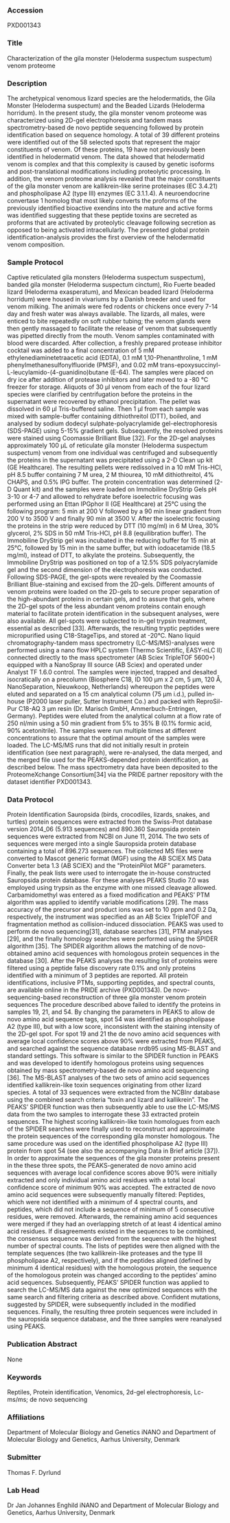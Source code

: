 ### Accession
PXD001343

### Title
Characterization of the gila monster (Heloderma suspectum suspectum) venom proteome

### Description
The archetypical venomous lizard species are the helodermatids, the Gila Monster (Heloderma suspectum) and the Beaded Lizards (Heloderma horridum). In the present study, the gila monster venom proteome was characterized using 2D-gel electrophoresis and tandem mass spectrometry-based de novo peptide sequencing followed by protein identification based on sequence homology. A total of 39 different proteins were identified out of the 58 selected spots that represent the major constituents of venom. Of these proteins, 19 have not previously been identified in helodermatid venom. The data showed that helodermatid venom is complex and that this complexity is caused by genetic isoforms and post-translational modifications including proteolytic processing. In addition, the venom proteome analysis revealed that the major constituents of the gila monster venom are kallikrein-like serine proteinases (EC 3.4.21) and phospholipase A2 (type III) enzymes (EC 3.1.1.4). A neuroendocrine convertase 1 homolog that most likely converts the proforms of the previously identified bioactive exendins into the mature and active forms was identified suggesting that these peptide toxins are secreted as proforms that are activated by proteolytic cleavage following secretion as opposed to being activated intracellularly. The presented global protein identification-analysis provides the first overview of the helodermatid venom composition.

### Sample Protocol
Captive reticulated gila monsters (Heloderma suspectum suspectum), banded gila monster (Heloderma suspectum cinctum), Rio Fuerte beaded lizard (Heloderma exasperatum), and Mexican beaded lizard (Heloderma horridum) were housed in vivariums by a Danish breeder and used for venom milking. The animals were fed rodents or chickens once every 7-14 day and fresh water was always available. The lizards, all males, were enticed to bite repeatedly on soft rubber tubing; the venom glands were then gently massaged to facilitate the release of venom that subsequently was pipetted directly from the mouth. Venom samples contaminated with blood were discarded. After collection, a freshly prepared protease inhibitor cocktail was added to a final concentration of 5 mM ethylenediaminetetraacetic acid (EDTA), 0.1 mM 1,10-Phenanthroline, 1 mM phenylmethanesulfonylfluoride (PMSF), and 0.02 mM trans-epoxysuccinyl-L-leucylamido-(4-guanidino)butane (E-64). The samples were placed on dry ice after addition of protease inhibitors and later moved to a -80 °C freezer for storage.   Aliquots of 30 μl venom from each of the four lizard species were clarified by centrifugation before the proteins in the supernatant were recovered by ethanol precipitation. The pellet was dissolved in 60 μl Tris-buffered saline. Then 1 μl from each sample was mixed with sample-buffer containing dithiothreitol (DTT), boiled, and analysed by sodium dodecyl sulphate-polyacrylamide gel-electrophoresis (SDS-PAGE) using 5-15% gradient gels. Subsequently, the resolved proteins were stained using Coomassie Brilliant Blue [32]. For the 2D-gel analyses approximately 100 μL of reticulate gila monster (Heloderma suspectum suspectum) venom from one individual was centrifuged and subsequently the proteins in the supernatant was precipitated using a 2-D Clean up kit (GE Healthcare). The resulting pellets were redissolved in a 10 mM Tris-HCl, pH 8.5 buffer containing 7 M urea, 2 M thiourea, 10 mM dithiothreitol, 4% CHAPS, and 0.5% IPG buffer. The protein concentration was determined (2-D Quant kit) and the samples were loaded on Immobiline DryStrip Gels pH 3-10 or 4-7 and allowed to rehydrate before isoelectric focusing was performed using an Ettan IPGphor II (GE Healthcare) at 25°C using the following program: 5 min at 200 V followed by a 90 min linear gradient from 200 V to 3500 V and finally 90 min at 3500 V. After the isoelectric focusing the proteins in the strip were reduced by DTT (10 mg/ml) in 6 M Urea, 30% glycerol, 2% SDS in 50 mM Tris-HCl, pH 8.8 (equilibration buffer). The Immobiline DryStrip gel was incubated in the reducing buffer for 15 min at 25°C, followed by 15 min in the same buffer, but with iodoacetamide (18.5 mg/ml), instead of DTT, to alkylate the proteins. Subsequently, the Immobiline DryStrip was positioned on top of a 12.5% SDS polyacrylamide gel and the second dimension of the electrophoresis was conducted. Following SDS-PAGE, the gel-spots were revealed by the Coomassie Brilliant Blue-staining and excised from the 2D-gels. Different amounts of venom proteins were loaded on the 2D-gels to secure proper separation of the high-abundant proteins in certain gels, and to assure that gels, where the 2D-gel spots of the less abundant venom proteins contain enough material to facilitate protein identification in the subsequent analyses, were also available. All gel-spots were subjected to in-gel trypsin treatment, essential as described [33]. Afterwards, the resulting tryptic peptides were micropurified using C18-StageTips, and stored at -20°C.   Nano liquid chromatography-tandem mass spectrometry (LC-MS/MS)-analyses were performed using a nano flow HPLC system (Thermo Scientific, EASY-nLC II) connected directly to the mass spectrometer (AB Sciex TripleTOF 5600+) equipped with a NanoSpray III source (AB Sciex) and operated under Analyst TF 1.6.0 control. The samples were injected, trapped and desalted isocratically on a precolumn (Biosphere C18, ID 100 µm x 2 cm, 5 µm, 120 Å, NanoSeparation, Nieuwkoop, Netherlands) whereupon the peptides were eluted and separated on a 15 cm analytical column (75 μm i.d.), pulled in-house (P2000 laser puller, Sutter Instrument Co.) and packed with ReproSil-Pur C18-AQ 3 μm resin (Dr. Marisch GmbH, Ammerbuch-Entringen, Germany). Peptides were eluted from the analytical column at a flow rate of 250 nl/min using a 50 min gradient from 5% to 35% B (0.1% formic acid, 90% acetonitrile). The samples were run multiple times at different concentrations to assure that the optimal amount of the samples were loaded.  The LC-MS/MS runs that did not initially result in protein identification (see next paragraph), were re-analysed, the data merged, and the merged file used for the PEAKS-depended protein identification, as described below. The mass spectrometry data have been deposited to the ProteomeXchange Consortium[34] via the PRIDE partner repository with the dataset identifier PXD001343.

### Data Protocol
Protein Identification Sauropsida (birds, crocodiles, lizards, snakes, and turtles) protein sequences were extracted from the Swiss-Prot database version 2014_06 (5.913 sequences) and 890.360 Sauropsida protein sequences were extracted from NCBI on June 11, 2014. The two sets of sequences were merged into a single Sauropsida protein database containing a total of 896.273 sequences. The collected MS files were converted to Mascot generic format (MGF) using the AB SCIEX MS Data Converter beta 1.3 (AB SCIEX) and the "ProteinPilot MGF" parameters. Finally, the peak lists were used to interrogate the in-house constructed Sauropsida protein database. For these analyses PEAKS Studio 7.0 was employed using trypsin as the enzyme with one missed cleavage allowed. Carbamidomethyl was entered as a fixed modification and PEAKS’ PTM algorithm was applied to identify variable modifications [29]. The mass accuracy of the precursor and product ions was set to 10 ppm and 0.2 Da, respectively, the instrument was specified as an AB Sciex TripleTOF and fragmentation method as collision-induced dissociation. PEAKS was used to perform de novo sequencing[31], database searches [31], PTM analyses [29], and the finally homology searches were performed using the SPIDER algorithm [35]. The SPIDER algorithm allows the matching of de novo-obtained amino acid sequences with homologous protein sequences in the database [30]. After the PEAKS analyses the resulting list of proteins were filtered using a peptide false discovery rate 0.1% and only proteins identified with a minimum of 3 peptides are reported. All protein identifications, inclusive PTMs, supporting peptides, and spectral counts, are available online in the PRIDE archive (PXD001343).   De novo-sequencing-based reconstruction of three gila monster venom protein sequences The procedure described above failed to identify the proteins in samples 19, 21, and 54. By changing the parameters in PEAKS to allow de novo amino acid sequence tags, spot 54 was identified as phospholipase A2 (type III), but with a low score, inconsistent with the staining intensity of the 2D-gel spot. For spot 19 and 21 the de novo amino acid sequences with average local confidence scores above 90% were extracted from PEAKS, and searched against the sequence database nrdb95 using MS-BLAST and standard settings. This software is similar to the SPIDER function in PEAKS and was developed to identify homologous proteins using sequences obtained by mass spectrometry-based de novo amino acid sequencing [36]. The MS-BLAST analyses of the two sets of amino acid sequences identified kallikrein-like toxin sequences originating from other lizard species. A total of 33 sequences were extracted from the NCBInr database using the combined search criteria “toxin and lizard and kallikrein”. The PEAKS’ SPIDER function was then subsequently able to use the LC-MS/MS data from the two samples to interrogate these 33 extracted protein sequences. The highest scoring kallikrein-like toxin homologues from each of the SPIDER searches were finally used to reconstruct and approximate the protein sequences of the corresponding gila monster homologous. The same procedure was used on the identified phospholipase A2 (type III) protein from spot 54 (see also the accompanying Data in Brief article [37]). In order to approximate the sequences of the gila monster proteins present in the these three spots, the PEAKS-generated de novo amino acid sequences with average local confidence scores above 90% were initially extracted and only individual amino acid residues with a total local confidence score of minimum 90% was accepted. The extracted de novo amino acid sequences were subsequently manually filtered: Peptides, which were not identified with a minimum of 4 spectral counts, and peptides, which did not include a sequence of minimum of 5 consecutive residues, were removed. Afterwards, the remaining amino acid sequences were merged if they had an overlapping stretch of at least 4 identical amino acid residues. If disagreements existed in the sequences to be combined, the consensus sequence was derived from the sequence with the highest number of spectral counts. The lists of peptides were then aligned with the template sequences (the two kallikrein-like proteases and the type III phospholipase A2, respectively), and if the peptides aligned (defined by minimum 4 identical residues) with the homologous protein, the sequence of the homologous protein was changed according to the peptides’ amino acid sequences. Subsequently, PEAKS’ SPIDER function was applied to search the LC-MS/MS data against the new optimized sequences with the same search and filtering criteria as described above. Confident mutations, suggested by SPIDER, were subsequently included in the modified sequences. Finally, the resulting three protein sequences were included in the sauropsida sequence database, and the three samples were reanalysed using PEAKS.

### Publication Abstract
None

### Keywords
Reptiles, Protein identification, Venomics, 2d-gel electrophoresis, Lc-ms/ms; de novo sequencing

### Affiliations
Department of Molecular Biology and Genetics
iNANO and Department of Molecular Biology and Genetics, Aarhus University, Denmark

### Submitter
Thomas F. Dyrlund

### Lab Head
Dr Jan Johannes Enghild
iNANO and Department of Molecular Biology and Genetics, Aarhus University, Denmark


